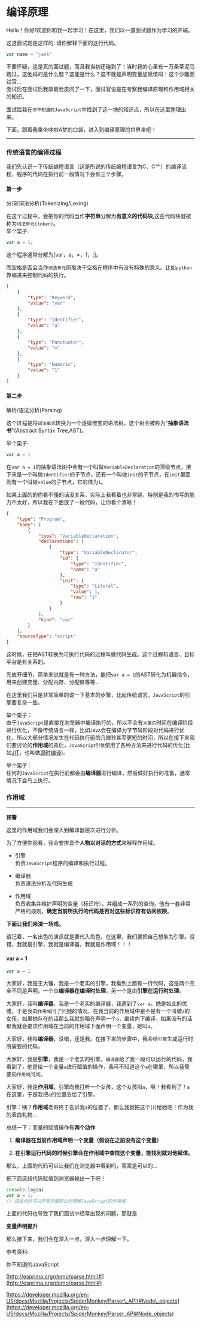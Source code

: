 # 编译原理

Hello！你好!欢迎你和我一起学习！在这里，我们以一道面试题作为学习的开端。

这道面试题是这样的: 请你解释下面的这行代码。

```javascript
var name = "jack"
```

不要怀疑，这是真的面试题，而且我当初还碰到了！当时我的心里有一万条草泥马跑过，这他妈的是什么题？这能是什么？这不就是声明变量加赋值吗！这个沙雕面试官...  
面试后在面试后我厚着脸皮问了一下，面试官说是在考察我编译原理和作用域相关的知识。

面试后我在`你不知道的JavaScript`中找到了这一块的知识点，所以在这里整理出来。

下面，跟着我乘坐哆啦A梦的口袋，进入到编译原理的世界来吧！

---

### 传统语言的编译过程

我们先认识一下传统编程语言（这是所说的传统编程语言为C、C艹）的编译流程，程序的代码在执行前一般情况下会有三个步骤。

#### 第一步

分词/词法分析\(Tokenizing/Lexing\)

在这个过程中，会把你的代码当作**字符串**分解为**有意义的代码块**,这些代码块就被称为`词法单元(token)`。  
举个栗子:

```javascript
var a = 1;
```

这个程序通常分解为\[var，a，=，1，;\]。

而空格是否会当作`词法单元`则取决于空格在程序中有没有特殊的意义。比如`python`靠缩进来控制代码的执行。

```json
[
    {
        "type": "Keyword",
        "value": "var"
    },
    {
        "type": "Identifier",
        "value": "a"
    },
    {
        "type": "Punctuator",
        "value": "="
    },
    {
        "type": "Numeric",
        "value": "1"
    }
]
```

#### 第二步

解析/语法分析\(Parsing\)

这个过程是将`词法单元`转换为一个逐级嵌套的语法树。这个树会被称为"**抽象语法书**"\(Abstract Syntax Tree,AST\)。

举个栗子:

```javascript
var a = 1
```

在`var a = 1`的抽象语法树中会有一个叫做`VariableDeclaration`的顶级节点，接下来是一个叫做`Identifier`的子节点，还有一个叫做`init`的子节点，在`init`里面则有一个叫做`value`的子节点，它的值为`1`。

如果上面的的你看不懂的话没关系，实际上我看着也非常绕，特别是我的书写的能力不太好，所以我在下面放了一段代码，让你看个清晰！

```JSON
{
    "type": "Program",
    "body": [
        {
            "type": "VariableDeclaration",
            "declarations": [
                {
                    "type": "VariableDeclarator",
                    "id": {
                        "type": "Identifier",
                        "name": "a"
                    },
                    "init": {
                        "type": "Literal",
                        "value": 1,
                        "raw": "1"
                    }
                }
            ],
            "kind": "var"
        }
    ],
    "sourceType": "script"
}
```

这时候，在把AST转换为可执行代码的过程叫做代码生成。这个过程和语言、目标平台是有关系的。

先放开细节，简单来说就是有一种方法，能把`var a = 1`的AST转化为机器指令，用来创建变量、分配内存、分配值等等...

在这里我们只是非常简单的说一下基本的步骤，比起传统语言，`JavaScript`的引擎要复杂一些。

举个栗子：  
由于`JavaScript`是直接在浏览器中编译执行的，所以不会有`大量的`时间在编译阶段进行优化，不像传统语言一样，比如`JAVA`会在编译为字节码阶段对代码进行优化，所以大部分情况发生在代码执行前的几微秒甚至更短的时间，所以在接下来我们要讨论的**作用域**的背后，`JavaScript引擎`使用了各种方法来进行代码的优化\(比如[JIT](https://www.ibm.com/developerworks/cn/java/j-lo-just-in-time/index.html)，也叫做[即时编译](https://zh.wikipedia.org/wiki/即時編譯)\)。

举个栗子：  
任何的`JavaScript`在执行前都会由**编译器**进行编译，然后做好执行的准备，通常情况下会马上执行。

### 作用域

---

**预警**

这里的作用域我们会深入到编译器层次进行分析。

为了方便你观看，我会安排**三个人物以对话的方式**来解释作用域。

* 引擎  
  负责`JavaScript`程序的编译和执行过程。

* 编译器  
  负责语法分析及代码生成

* 作用域  
  负责收集并维护声明的变量（标识符），并组成一系列的查询，他有一套非常严格的规则，**确定当前所执行的代码是否对这些标识符有访问权限**。

**下面让我们来演一场戏。**

请记着，一名出色的演员就是要代入角色，在这里，我们要把自己想象为引擎。没错，我就是引擎，我就是编译器，我就是作用域！！！

#### var a = 1

```javascript
var a = 1
```

大家好，我是王大锤，我是一个老实的引擎，我看到上面有一行代码，这是两个完全不同是声明，一个由**编译器在编译时处理**，另一个是由**引擎在运行时处理**。

大家好，我叫**编译器**，我是一个老实的编译器，我遇到了`var a`，她是如此的优雅，于是我向`作用域`问了问她的情况，在我当前的作用域中是不是有一个叫做`a`的女孩，如果她存在的话那么我就忽略在声明一个`a`，继续向下编译，如果没有的话那我就会要求作用域在当前的作用域下面声明一个变量，她叫`a`。

大家好，我叫**编译器**，没错，还是我。在接下来的步骤中，我会给`引擎`生成运行时所需要的代码，

大家好，我是**引擎**，我是一个老实的引擎。`编译器`给了我一段可以运行的代码，我看到了，他是给一个变量`a`进行赋值的操作，我可不知道这个`a`在哪里，所以我需要向`作用域`问问。

大家好，我是**作用域**，引擎向我打听一个女孩，这个女孩叫`a`，啊！我看到了！`a`在这里，于是我把`a`的位置丢给了引擎。

引擎：咦？**作用域**老哥终于告诉我`a`的位置了，那么我就把这个\(`1`\)给她吧！作为我的表白礼物...

总结一下：变量的赋值操作有**两个动作**

1. **编译器在当前作用域声明一个变量（假设在之前没有这个变量）**

2. **在引擎运行代码的时候引擎会在作用域中查找这个变量，能找到就对他赋值。**

那么，上面的代码可以让我们在浏览器中看到吗，答案是可以的...

把下面这段代码赋值到浏览器输出一下吧！

```javascript
console.log(a)
var a = 1;
// 这段代码可以非常方便的让你理解JavaScript的作用域
```

上面的代码也导致了我们面试中经常出现的问题，那就是

**变量声明提升**

那么接下来，我们会在深入一点，深入一点理解一下。

参考资料:

你不知道的JavaScript

[http://esprima.org/demo/parse.html\#](http://esprima.org/demo/parse.html#)

[https://developer.mozilla.org/en-US/docs/Mozilla/Projects/SpiderMonkey/Parser\_API\#Node\_objects](https://developer.mozilla.org/en-US/docs/Mozilla/Projects/SpiderMonkey/Parser_API#Node_objects)

